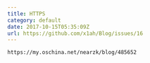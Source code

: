 ```yaml
---  
title: HTTPS  
category: default  
date: 2017-10-15T05:35:09Z   
url: https://github.com/x1ah/Blog/issues/16  
---
```


    https://my.oschina.net/nearzk/blog/485652